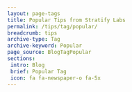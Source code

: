 ```yaml
---
layout: page-tags
title: Popular Tips from Stratify Labs
permalink: /tips/tag/popular/
breadcrumb: tips
archive-type: Tag
archive-keyword: Popular
page_source: BlogTagPopular
sections:
 intro: Blog
 brief: Popular Tag
 icon: fa fa-newspaper-o fa-5x
---
```

